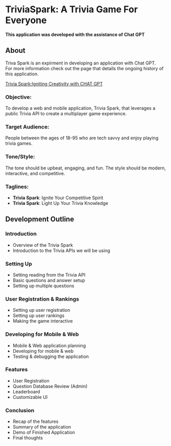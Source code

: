 # TriviaSpark:  A Trivia Game For Everyone
**This application was developed with the assistance of Chat GPT**

## About
Triva Spark is an expirment in developing an application with Chat GPT.  
For more information check out the page that details the ongoing history of this application. 

[Trivia Spark:Igniting Creativity with CHAT GPT](https://markhazleton.controlorigins.com/trivia-spark-development.html)

### Objective:
To develop a web and mobile application, Trivia Spark, that leverages a public Trivia API to create a multiplayer game experience.

### Target Audience:
People between the ages of 18-95 who are tech savvy and enjoy playing trivia games.

### Tone/Style:
The tone should be upbeat, engaging, and fun. The style should be modern, interactive, and competitive. 

### Taglines:
- **Trivia Spark**: Ignite Your Competitive Spirit
- **Trivia Spark**: Light Up Your Trivia Knowledge

## Development Outline 

### Introduction 
- Overview of the Trivia Spark
- Introduction to the Trivia APIs we will be using

### Setting Up 
- Setting reading from the Trivia API 
- Basic questions and answer setup 
- Setting up multiple questions 

### User Registration & Rankings 
- Setting up user registration 
- Setting up user rankings 
- Making the game interactive 

### Developing for Mobile & Web 
- Mobile & Web application planning 
- Developing for mobile & web 
- Testing & debugging the application 

### Features 
- User Registration 
- Question Database Review (Admin)
- Leaderboard
- Customizable UI 

### Conclusion 
- Recap of the features 
- Summary of the application 
- Demo of Finished Application
- Final thoughts

